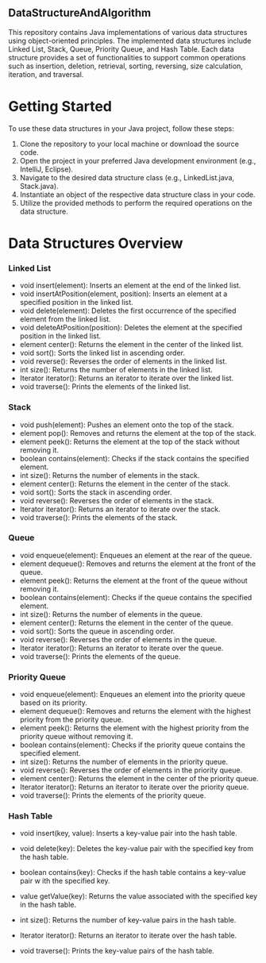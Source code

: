 ## DataStructureAndAlgorithm

This repository contains Java implementations of various data structures using object-oriented principles. The implemented data structures include Linked List, Stack, Queue, Priority Queue, and Hash Table. Each data structure provides a set of functionalities to support common operations such as insertion, deletion, retrieval, sorting, reversing, size calculation, iteration, and traversal.


# Getting Started

To use these data structures in your Java project, follow these steps:

1. Clone the repository to your local machine or download the source code.
2. Open the project in your preferred Java development environment
   (e.g.,  IntelliJ, Eclipse).
3. Navigate to the desired data structure class (e.g., LinkedList.java, 
   Stack.java).
4. Instantiate an object of the respective data structure class in your 
   code.
5. Utilize the provided methods to perform the required operations on the 
   data structure.


# Data Structures Overview

### Linked List
- void insert(element): Inserts an element at the end of the linked list.
- void insertAtPosition(element, position): Inserts an element at a  
  specified position in the linked list.
- void delete(element): Deletes the first occurrence of the specified   
  element from the linked list.
- void deleteAtPosition(position): Deletes the element at the specified 
  position in the linked list.
- element center(): Returns the element in the center of the linked list.
- void sort(): Sorts the linked list in ascending order.
- void reverse(): Reverses the order of elements in the linked list.
- int size(): Returns the number of elements in the linked list.
- Iterator iterator(): Returns an iterator to iterate over the linked list.
- void traverse(): Prints the elements of the linked list.

### Stack
- void push(element): Pushes an element onto the top of the stack.
- element pop(): Removes and returns the element at the top of the stack.
- element peek(): Returns the element at the top of the stack without 
  removing it.
- boolean contains(element): Checks if the stack contains the specified
  element.
- int size(): Returns the number of elements in the stack.
- element center(): Returns the element in the center of the stack.
- void sort(): Sorts the stack in ascending order.
- void reverse(): Reverses the order of elements in the stack.
- Iterator iterator(): Returns an iterator to iterate over the stack.
- void traverse(): Prints the elements of the stack.


### Queue
- void enqueue(element): Enqueues an element at the rear of the queue.
- element dequeue(): Removes and returns the element at the front of the 
  queue.
- element peek(): Returns the element at the front of the queue without 
  removing it.
- boolean contains(element): Checks if the queue contains the specified 
  element.
- int size(): Returns the number of elements in the queue.
- element center(): Returns the element in the center of the queue.
- void sort(): Sorts the queue in ascending order.
- void reverse(): Reverses the order of elements in the queue.
- Iterator iterator(): Returns an iterator to iterate over the queue.
- void traverse(): Prints the elements of the queue.

### Priority Queue
- void enqueue(element): Enqueues an element into the priority queue based 
  on its priority.
- element dequeue(): Removes and returns the element with the highest 
  priority from the priority queue.
- element peek(): Returns the element with the highest priority from the 
  priority queue without removing it.
- boolean contains(element): Checks if the priority queue contains the 
  specified element.
- int size(): Returns the number of elements in the priority queue.
- void reverse(): Reverses the order of elements in the priority queue.
- element center(): Returns the element in the center of the priority
  queue.
- Iterator iterator(): Returns an iterator to iterate over the priority 
  queue.
- void traverse(): Prints the elements of the priority queue.
 

### Hash Table
- void insert(key, value): Inserts a key-value pair into the hash table.
- void delete(key): Deletes the key-value pair with the specified key from 
  the hash table.
- boolean contains(key): Checks if the hash table contains a key-value
  pair w ith the specified key.
- value getValue(key): Returns the value associated with the specified key
  in the hash table.
- int size(): Returns the number of key-value pairs in the hash table.

- Iterator iterator(): Returns an iterator to iterate over the hash table.
- void traverse(): Prints the key-value pairs of the hash table.
